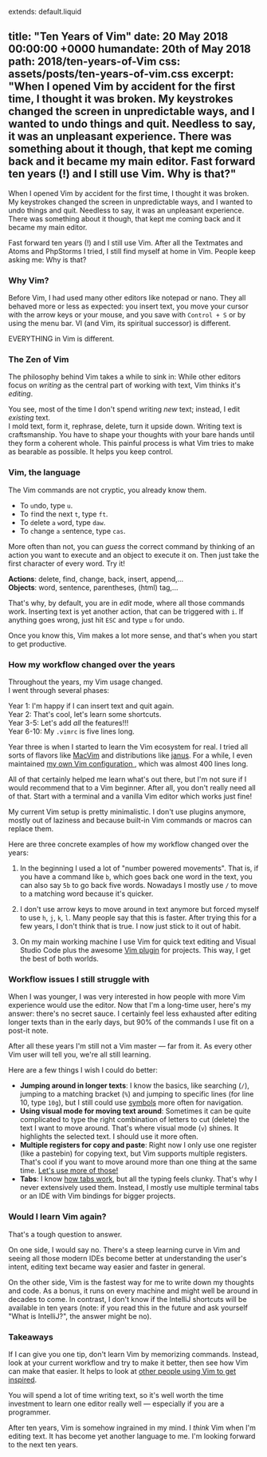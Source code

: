 extends: default.liquid

title:      "Ten Years of Vim"
date:       20 May 2018 00:00:00 +0000
humandate:  20th of May 2018
path:       2018/ten-years-of-Vim
css:        assets/posts/ten-years-of-vim.css
excerpt:    "When I opened Vim by accident for the first time, I thought it was broken. My keystrokes changed the screen in unpredictable ways, and I wanted to undo things and quit. Needless to say, it was an unpleasant experience. There was something about it though, that kept me coming back and it became my main editor. Fast forward ten years (!) and I still use Vim. Why is that?"
---

<div class="vim">
<div class="cursor"></div>
</div>

When I opened Vim by accident for the first time, I thought it was broken.
My keystrokes changed the screen in unpredictable ways, and I wanted to undo things and quit.
Needless to say, it was an unpleasant experience.  
There was something about it though, that kept me coming back and it became my main editor.

Fast forward ten years (!) and I still use Vim.
After all the Textmates and Atoms and PhpStorms I tried, I still find myself at home in Vim.
People keep asking me: Why is that?

### Why Vim?

Before Vim, I had used many other editors like notepad or nano. They all behaved more or less as expected: you insert text, you move your cursor with the arrow keys or your mouse, and you save with `Control + S` or by using the menu bar. VI (and Vim, its spiritual successor) is different.

EVERYTHING in Vim is different.

### The Zen of Vim

The philosophy behind Vim takes a while to sink in: 
While other editors focus on _writing_ as the central part of working with text, Vim thinks it's _editing_.

You see, most of the time I don't spend writing *new* text; instead, I edit *existing* text.  
I mold text, form it, rephrase, delete, turn it upside down.
Writing text is craftsmanship. You have to shape your thoughts with your bare hands until they form a coherent whole.
This painful process is what Vim tries to make as bearable as possible. It helps you keep control.

### Vim, the language

The Vim commands are not cryptic, you already know them.

* To `u`ndo, type `u`.
* To `f`ind the next `t`, type `ft`.
* To `d`elete `a` `w`ord, type `daw`.
* To `c`hange `a` `s`entence, type `cas`.

More often than not, you can *guess* the correct command by thinking of an action you want to execute and an object to execute it on.
Then just take the first character of every word. Try it!

**Actions**: delete, find, change, back, insert, append,...  
**Objects**: word, sentence, parentheses, (html) tag,...  

That's why, by default, you are in *edit* mode, where all those commands work. Inserting text is yet another action, that can be triggered with `i`.
If anything goes wrong, just hit `ESC` and type `u` for undo.

Once you know this, Vim makes a lot more sense, and that's when you start to get productive.

### How my workflow changed over the years

Throughout the years, my Vim usage changed.  
I went through several phases:

Year 1: I'm happy if I can insert text and quit again.  
Year 2: That's cool, let's learn some shortcuts.  
Year 3-5: Let's add *all* the features!!!   
Year 6-10: My `.vimrc` is five lines long.  

Year three is when I started to learn the Vim ecosystem for real.
I tried all sorts of flavors like [MacVim](http://macVim-dev.github.io/macVim/) and distributions like [janus](https://github.com/carlhuda/janus).
For a while, I even maintained [my own Vim configuration
](https://github.com/mre/dotVim/blob/master/.vimrc), which was almost 400 lines long.

All of that certainly helped me learn what's out there, but I'm not sure if I would recommend that to a Vim beginner.
After all, you don't really need all of that. Start with a terminal and a vanilla Vim editor which works just fine!

My current Vim setup is pretty minimalistic. I don't use plugins anymore, mostly out of laziness and because built-in Vim commands or macros can replace them.

Here are three concrete examples of how my workflow changed over the years:

1. In the beginning I used a lot of "number powered movements". That is, if you have a command like `b`, which goes back one word in the text, you can also say `5b` to go back five words. Nowadays I mostly use `/` to move to a matching word because it's quicker.

2. I don't use arrow keys to move around in text anymore but forced myself to use `h`, `j`, `k`, `l`. Many people say that this is faster. After trying this for a few years, I don't think that is true. I now just stick to it out of habit.

3. On my main working machine I use Vim for quick text editing and Visual Studio Code plus the awesome [Vim plugin](https://github.com/VSCodeVim/Vim) for projects. This way, I get the best of both worlds.

### Workflow issues I still struggle with

When I was younger, I was very interested in how people with more Vim experience would use the editor.
Now that I'm a long-time user, here's my answer: there's no secret sauce.
I certainly feel less exhausted after editing longer texts than in the early days, but 90% of the commands I use fit on a post-it note.

After all these years I'm still not a Vim master &mdash; far from it. 
As every other Vim user will tell you, we're all still learning. 

Here are a few things I wish I could do better:

* **Jumping around in longer texts**: I know the basics, like searching (`/`), jumping to a matching bracket (`%`) and jumping to specific lines (for line 10, type `10g`), but I still could use [symbols](https://en.wikipedia.org/wiki/Symbol_(programming)) more often for navigation.
* **Using visual mode for moving text around**: Sometimes it can be quite complicated to type the right combination of letters to cut (delete) the text I want to move around. That's where visual mode (`v`) shines. It highlights the selected text. I should use it more often.
* **Multiple registers for copy and paste**: Right now I only use one register (like a pastebin) for copying text, but Vim supports multiple registers. That's cool if you want to move around more than one thing at the same time. [Let's use more of those!](http://Vim.wikia.com/wiki/Copy,_cut_and_paste)
* **Tabs**: I know [how tabs work](http://Vim.wikia.com/wiki/Using_tab_pages), but all the typing feels clunky. That's why I never extensively used them. Instead, I mostly use multiple terminal tabs or an IDE with Vim bindings for bigger projects.


### Would I learn Vim again?

That's a tough question to answer.

On one side, I would say no. 
There's a steep learning curve in Vim and seeing all those modern IDEs become better at understanding the user's intent, editing text became way easier and faster in general.

On the other side, Vim is the fastest way for me to write down my thoughts and code. As a bonus, it runs on every machine and might well be around in decades to come. In contrast, I don't know if the IntelliJ shortcuts will be available in ten years (note: if you read this in the future and ask yourself "What is IntelliJ?", the answer might be no).

### Takeaways

If I can give you one tip, don't learn Vim by memorizing commands. Instead, look at your current workflow and try to make it better, then see how Vim can make that easier. It helps to look at [other people using Vim to get inspired](https://youtu.be/yG-UaBJXZ80?t=43m12s).

You will spend a lot of time writing text, so it's well worth the time investment to learn one editor really well &mdash; especially if you are a programmer.

After ten years, Vim is somehow ingrained in my mind. I *think* Vim when I'm editing text. It has become yet another language to me. I'm looking forward to the next ten years.





